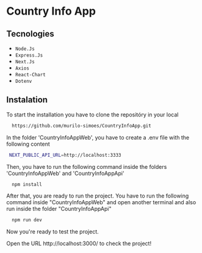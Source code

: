 # Country Info App

## Tecnologies

  - `Node.Js`
  - `Express.Js`
  - `Next.Js`
  - `Axios`
  - `React-Chart`
  - `Dotenv`

## Instalation

To start the installation you have to clone the repositóry in your local

```bash
  https://github.com/murilo-simoes/CountryInfoApp.git
```

In the folder 'CountryInfoAppWeb', you have to create a .env file with the following content

```bash
 NEXT_PUBLIC_API_URL=http://localhost:3333
```

Then, you have to run the following command inside the folders 'CountryInfoAppWeb' and 'CountryInfoAppApi'

```bash
  npm install
```

After that, you are ready to run the project. 
You have to run the following command inside "CountryInfoAppWeb" and open another terminal and also run inside the folder "CountryInfoAppApi"

```bash
  npm run dev
```

Now you're ready to test the project.

Open the URL http://localhost:3000/ to check the project!
